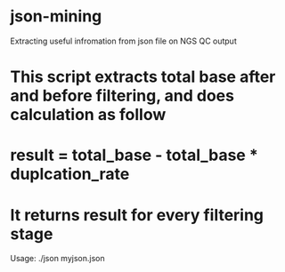 # json-mining
Extracting useful infromation from json file on NGS QC output

# This script extracts total base after and before filtering, and does calculation as follow
# result = total_base - total_base * duplcation_rate
# It returns result for every filtering stage

Usage:
./json myjson.json

